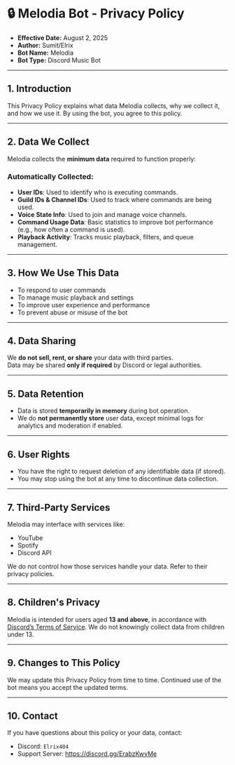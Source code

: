 # 🔒 Melodia Bot - Privacy Policy

* **Effective Date:** August 2, 2025  
* **Author:** Sumit/Elrix  
* **Bot Name:** Melodia  
* **Bot Type:** Discord Music Bot

---

## 1. Introduction

This Privacy Policy explains what data Melodia collects, why we collect it, and how we use it. By using the bot, you agree to this policy.

---

## 2. Data We Collect

Melodia collects the **minimum data** required to function properly:

### Automatically Collected:

- **User IDs**: Used to identify who is executing commands.
- **Guild IDs & Channel IDs**: Used to track where commands are being used.
- **Voice State Info**: Used to join and manage voice channels.
- **Command Usage Data**: Basic statistics to improve bot performance (e.g., how often a command is used).
- **Playback Activity**: Tracks music playback, filters, and queue management.

---

## 3. How We Use This Data

- To respond to user commands
- To manage music playback and settings
- To improve user experience and performance
- To prevent abuse or misuse of the bot

---

## 4. Data Sharing

We **do not sell, rent, or share** your data with third parties.  
Data may be shared **only if required** by Discord or legal authorities.

---

## 5. Data Retention

- Data is stored **temporarily in memory** during bot operation.
- We do **not permanently store** user data, except minimal logs for analytics and moderation if enabled.

---

## 6. User Rights

- You have the right to request deletion of any identifiable data (if stored).
- You may stop using the bot at any time to discontinue data collection.

---

## 7. Third-Party Services

Melodia may interface with services like:

- YouTube
- Spotify
- Discord API

We do not control how those services handle your data. Refer to their privacy policies.

---

## 8. Children's Privacy

Melodia is intended for users aged **13 and above**, in accordance with [Discord’s Terms of Service](https://discord.com/terms). We do not knowingly collect data from children under 13.

---

## 9. Changes to This Policy

We may update this Privacy Policy from time to time. Continued use of the bot means you accept the updated terms.

---

## 10. Contact

If you have questions about this policy or your data, contact:

* Discord: `Elrix404`
* Support Server: https://discord.gg/ErabzKwvMe
